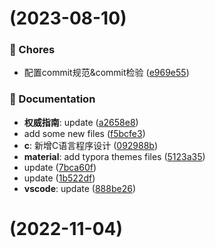 #  (2023-08-10)


### 🎫 Chores

* 配置commit规范\&commit检验 ([e969e55](https://github.com/chuxiu96/chuxiuStudyNotes/commit/e969e55))


### 📝 Documentation

* **权威指南**: update ([a2658e8](https://github.com/chuxiu96/chuxiuStudyNotes/commit/a2658e8))
* add some new files ([f5bcfe3](https://github.com/chuxiu96/chuxiuStudyNotes/commit/f5bcfe3))
* **c**: 新增C语言程序设计 ([092988b](https://github.com/chuxiu96/chuxiuStudyNotes/commit/092988b))
* **material**: add typora themes files ([5123a35](https://github.com/chuxiu96/chuxiuStudyNotes/commit/5123a35))
* update ([7bca60f](https://github.com/chuxiu96/chuxiuStudyNotes/commit/7bca60f))
* update ([1b522df](https://github.com/chuxiu96/chuxiuStudyNotes/commit/1b522df))
* **vscode**: update ([888be26](https://github.com/chuxiu96/chuxiuStudyNotes/commit/888be26))



#  (2022-11-04)



